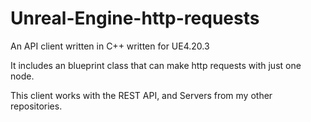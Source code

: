 # Unreal-Engine-http-requests

An API client written in C++ written for UE4.20.3

It includes an blueprint class that can make http requests with just one node.

This client works with the REST API, and Servers from my other repositories.



